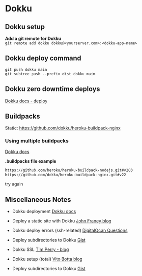 # Dokku

## Dokku setup

**Add a git remote for Dokku**<br>
`git remote add dokku dokku@<yourserver.com>:<dokku-app-name>`

## Dokku deploy command

`git push dokku main`<br>
`git subtree push --prefix dist dokku main`

## Dokku zero downtime deploys

[Dokku docs - deploy](https://dokku.com/docs/deployment/zero-downtime-deploys/)

## Buildpacks

Static: https://github.com/dokku/heroku-buildpack-nginx

### Using multiple buildpacks

[Dokku docs](https://dokku.com/docs~v0.5.8/deployment/buildpacks/#using-multiple-buildpacks)

**.buildpacks file example**

```bash
https://github.com/heroku/heroku-buildpack-nodejs.git#v203
https://github.com/dokku/heroku-buildpack-nginx.git#v22
```

try again

## Miscellaneous Notes

-   Dokku deployment [Dokku docs](https://dokku.com/docs/deployment/application-deployment/)

-   Deploy a static site with Dokku [John Franey blog](https://johnfraney.ca/blog/build-deploy-static-site-dokku/)

-   Dokku deploy errors (ssh-related) [DigitalOcan Questions](https://www.digitalocean.com/community/questions/git-push-dokku-master-is-returning-permission-denied)

-   Deploy subdirectories to Dokku [Gist](https://gist.github.com/svschannak/c2eb2d921719a9de9660f26aca2f60e1)

-   Dokku SSL [Tim Perry - blog](https://medium.com/@pimterry/effortlessly-add-https-to-dokku-with-lets-encrypt-900696366890)

-   Dokku setup (total) [Vito Botta blog](https://vitobotta.com/2022/02/16/deploying-an-app-with-dokku/)

- Deploy subdirectories to Dokku [Gist](https://gist.github.com/svschannak/c2eb2d921719a9de9660f26aca2f60e1)